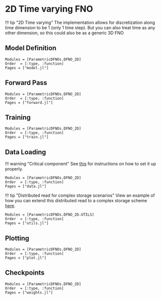# 2D Time varying FNO

!!! tip "2D Time varying"
    The implementation allows for discretization along time dimension to be 1 (only 1 time step). But you can also treat time as any other dimension, so this could also be as a generic 3D FNO

## Model Definition

```@autodocs
Modules = [ParametricDFNOs.DFNO_2D]
Order  = [:type, :function]
Pages = ["model.jl"]
```

## Forward Pass

```@autodocs
Modules = [ParametricDFNOs.DFNO_2D]
Order  = [:type, :function]
Pages = ["forward.jl"]
```

## Training

```@autodocs
Modules = [ParametricDFNOs.DFNO_2D]
Order  = [:type, :function]
Pages = ["train.jl"]
```

## Data Loading

!!! warning "Critical component"
    See [this]() for instructions on how to set it up properly.

```@autodocs
Modules = [ParametricDFNOs.DFNO_2D]
Order  = [:type, :function]
Pages = ["data.jl"]
```

!!! tip "Distributed read for complex storage scenarios"
    View an example of how you can extend this distributed read to a complex storage scheme [here]().

```@autodocs
Modules = [ParametricDFNOs.DFNO_2D.UTILS]
Order  = [:type, :function]
Pages = ["utils.jl"]
```

## Plotting

```@autodocs
Modules = [ParametricDFNOs.DFNO_2D]
Order  = [:type, :function]
Pages = ["plot.jl"]
```

## Checkpoints

```@autodocs
Modules = [ParametricDFNOs.DFNO_2D]
Order  = [:type, :function]
Pages = ["weights.jl"]
```
